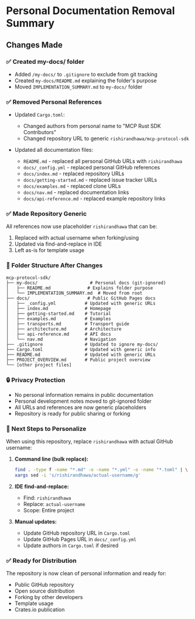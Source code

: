 # Personal Documentation Removal Summary

## Changes Made

### ✅ Created my-docs/ folder
- Added `/my-docs/` to `.gitignore` to exclude from git tracking
- Created `my-docs/README.md` explaining the folder's purpose
- Moved `IMPLEMENTATION_SUMMARY.md` to `my-docs/` folder

### ✅ Removed Personal References
- Updated `Cargo.toml`:
  - Changed authors from personal name to "MCP Rust SDK Contributors"
  - Changed repository URL to generic `rishirandhawa/mcp-protocol-sdk`

- Updated all documentation files:
  - `README.md` - replaced all personal GitHub URLs with `rishirandhawa`
  - `docs/_config.yml` - replaced personal GitHub references
  - `docs/index.md` - replaced repository URLs
  - `docs/getting-started.md` - replaced issue tracker URLs
  - `docs/examples.md` - replaced clone URLs
  - `docs/nav.md` - replaced documentation links
  - `docs/api-reference.md` - replaced example repository links

### ✅ Made Repository Generic
All references now use placeholder `rishirandhawa` that can be:
1. Replaced with actual username when forking/using
2. Updated via find-and-replace in IDE
3. Left as-is for template usage

### 📁 Folder Structure After Changes
```
mcp-protocol-sdk/
├── my-docs/                    # Personal docs (git-ignored)
│   ├── README.md              # Explains folder purpose
│   └── IMPLEMENTATION_SUMMARY.md  # Moved from root
├── docs/                      # Public GitHub Pages docs
│   ├── _config.yml           # Updated with generic URLs
│   ├── index.md              # Homepage
│   ├── getting-started.md    # Tutorial
│   ├── examples.md           # Examples
│   ├── transports.md         # Transport guide
│   ├── architecture.md       # Architecture
│   ├── api-reference.md      # API docs
│   └── nav.md                # Navigation
├── .gitignore                # Updated to ignore my-docs/
├── Cargo.toml                # Updated with generic info
├── README.md                 # Updated with generic URLs
├── PROJECT_OVERVIEW.md       # Public project overview
└── [other project files]
```

### 🔒 Privacy Protection
- No personal information remains in public documentation
- Personal development notes moved to git-ignored folder
- All URLs and references are now generic placeholders
- Repository is ready for public sharing or forking

### 🚀 Next Steps to Personalize
When using this repository, replace `rishirandhawa` with actual GitHub username:

1. **Command line (bulk replace):**
   ```bash
   find . -type f -name "*.md" -o -name "*.yml" -o -name "*.toml" | \
   xargs sed -i 's/rishirandhawa/actual-username/g'
   ```

2. **IDE find-and-replace:**
   - Find: `rishirandhawa`
   - Replace: `actual-username`
   - Scope: Entire project

3. **Manual updates:**
   - Update GitHub repository URL in `Cargo.toml`
   - Update GitHub Pages URL in `docs/_config.yml`
   - Update authors in `Cargo.toml` if desired

### ✅ Ready for Distribution
The repository is now clean of personal information and ready for:
- Public GitHub repository
- Open source distribution
- Forking by other developers
- Template usage
- Crates.io publication
